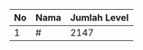 | No | Nama            | Jumlah Level |
|----|-----------------|--------------|
| 1  | #    |    2147        |
